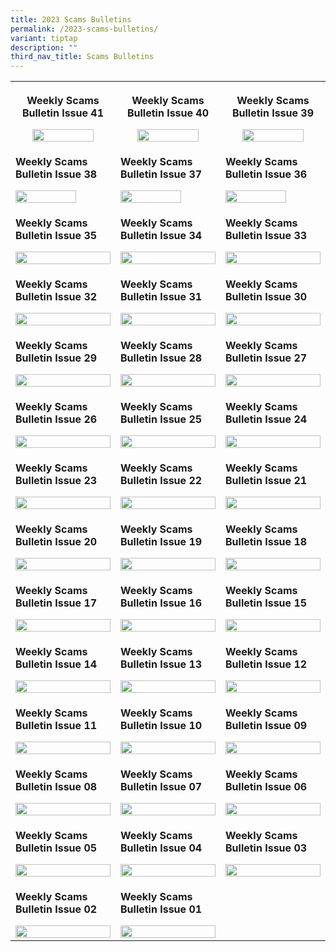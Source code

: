 ```yaml
---
title: 2023 Scams Bulletins
permalink: /2023-scams-bulletins/
variant: tiptap
description: ""
third_nav_title: Scams Bulletins
---
```

<table style="minWidth: 75px">
<colgroup>
<col>
<col>
<col>
</colgroup>
<tbody>
<tr>
<th rowspan="1" colspan="1">
<p><strong>Weekly Scams Bulletin Issue 41</strong>
</p><a class="isomer-image-wrapper" href="/files/2023%20Scams%20Bulletins/Dec%202023/WSB_Issue_41__29_Dec__final.pdf"><img style="width: 80%;" height="auto" width="100%" alt="" src="/images/Scams Bulletin Covers/2023 Bulletin Cover/2023_WSB_41.jpg"></a>
</th>
<th rowspan="1" colspan="1">
<p><strong>Weekly Scams Bulletin Issue 40</strong>
</p><a class="isomer-image-wrapper" href="/files/2023%20Scams%20Bulletins/Dec%202023/WSB_Issue_40__22_Dec_.pdf"><img style="width: 80%;" height="auto" width="100%" alt="" src="/images/Scams Bulletin Covers/2023 Bulletin Cover/2023_WSB_40.jpg"></a>
</th>
<th rowspan="1" colspan="1">
<p><strong>Weekly Scams Bulletin Issue 39</strong>
</p><a class="isomer-image-wrapper" href="/files/2023%20Scams%20Bulletins/Dec%202023/WSB_Issue_39__15_Dec_.pdf"><img style="width: 80%;" height="auto" width="100%" alt="" src="/images/Scams Bulletin Covers/2023 Bulletin Cover/2023_WSB_39.jpg"></a>
</th>
</tr>
<tr>
<td rowspan="1" colspan="1">
<p><strong>Weekly Scams Bulletin Issue 38</strong>
</p><a class="isomer-image-wrapper" href="/files/2023%20Scams%20Bulletins/Dec%202023/WSB_Issue_38__8_Dec_.pdf"><img style="width: 80%;" height="auto" width="100%" alt="" src="/images/Scams Bulletin Covers/2023 Bulletin Cover/2023_WSB_38.jpg"></a>
</td>
<td rowspan="1" colspan="1">
<p><strong>Weekly Scams Bulletin Issue 37</strong>
</p><a class="isomer-image-wrapper" href="/files/2023%20Scams%20Bulletins/Dec%202023/WSB_Issue_37__1_Dec_.pdf"><img style="width: 80%;" height="auto" width="100%" alt="" src="/images/Scams Bulletin Covers/2023 Bulletin Cover/2023_WSB_37.jpg"></a>
</td>
<td rowspan="1" colspan="1">
<p><strong>Weekly Scams Bulletin Issue 36</strong>
</p><a class="isomer-image-wrapper" href="/files/2023%20Scams%20Bulletins/Nov%202023/WSB_Issue_36.pdf"><img style="width: 80%;" height="auto" width="100%" alt="" src="/images/Scams Bulletin Covers/2023 Bulletin Cover/2023_WSB_36.jpg"></a>
</td>
</tr>
<tr>
<td rowspan="1" colspan="1">
<p><strong>Weekly Scams Bulletin Issue 35</strong>
</p><a class="isomer-image-wrapper" href="/files/2023%20Scams%20Bulletins/Nov%202023/WSB_Issue_35.pdf"><img style="width: 100%" height="auto" width="100%" alt="" src="/images/Scams Bulletin Covers/2023 Bulletin Cover/2023_WSB_35.jpg"></a>
</td>
<td rowspan="1" colspan="1">
<p><strong>Weekly Scams Bulletin Issue 34</strong>
</p><a class="isomer-image-wrapper" href="/files/2023%20Scams%20Bulletins/Nov%202023/WSB_Issue_34_EngMdnMlyTml__10_Nov_.pdf"><img style="width: 100%" height="auto" width="100%" alt="" src="/images/Scams Bulletin Covers/2023 Bulletin Cover/2023_WSB_34.jpg"></a>
</td>
<td rowspan="1" colspan="1">
<p><strong>Weekly Scams Bulletin Issue 33</strong>
</p><a class="isomer-image-wrapper" href="/files/2023%20Scams%20Bulletins/Nov%202023/WSB_Issue_33_EngMdnMlyTml__3_Nov_.pdf"><img style="width: 100%" height="auto" width="100%" alt="" src="/images/Scams Bulletin Covers/2023 Bulletin Cover/2023_WSB_33.jpg"></a>
</td>
</tr>
<tr>
<td rowspan="1" colspan="1">
<p><strong>Weekly Scams Bulletin Issue 32</strong>
</p><a class="isomer-image-wrapper" href="/files/2023%20Scams%20Bulletins/Oct%202023/WSB_Issue_32_EngMdnMlyTml__27_Oct_.pdf"><img style="width: 100%" height="auto" width="100%" alt="" src="/images/Scams Bulletin Covers/2023 Bulletin Cover/2023_WSB_32.jpg"></a>
</td>
<td rowspan="1" colspan="1">
<p><strong>Weekly Scams Bulletin Issue 31</strong>
</p><a class="isomer-image-wrapper" href="/files/2023%20Scams%20Bulletins/Oct%202023/WSB_Issue_31_EngMdnMlyTml__20_Oct_.pdf"><img style="width: 100%" height="auto" width="100%" alt="" src="/images/Scams Bulletin Covers/2023 Bulletin Cover/2023_WSB_31.jpg"></a>
</td>
<td rowspan="1" colspan="1">
<p><strong>Weekly Scams Bulletin Issue 30</strong>
</p><a class="isomer-image-wrapper" href="/files/2023%20Scams%20Bulletins/Oct%202023/WSB_Issue_30_EngMdnMlyTml__13_Oct_.pdf"><img style="width: 100%" height="auto" width="100%" alt="" src="/images/Scams Bulletin Covers/2023 Bulletin Cover/2023_WSB_30.jpg"></a>
</td>
</tr>
<tr>
<td rowspan="1" colspan="1">
<p><strong>Weekly Scams Bulletin Issue 29</strong>
</p><a class="isomer-image-wrapper" href="/files/2023%20Scams%20Bulletins/Oct%202023/WSB_Issue_29__6_Oct_.pdf"><img style="width: 100%" height="auto" width="100%" alt="" src="/images/Scams Bulletin Covers/2023 Bulletin Cover/2023_WSB_29.jpg"></a>
</td>
<td rowspan="1" colspan="1">
<p><strong>Weekly Scams Bulletin Issue 28</strong>
</p><a class="isomer-image-wrapper" href="/files/2023%20Scams%20Bulletins/Sep%202023/WSB_Issue_28_EngMdnMlyTml.pdf"><img style="width: 100%" height="auto" width="100%" alt="" src="/images/Scams Bulletin Covers/2023 Bulletin Cover/2023_WSB_28.jpg"></a>
</td>
<td rowspan="1" colspan="1">
<p><strong>Weekly Scams Bulletin Issue 27</strong>
</p><a class="isomer-image-wrapper" href="/files/2023%20Scams%20Bulletins/Sep%202023/Weekly_Scams_Bulletin_Issue_27_EngManMlyTml.pdf"><img style="width: 100%" height="auto" width="100%" alt="" src="/images/Scams Bulletin Covers/2023 Bulletin Cover/2023_WSB_27.jpg"></a>
</td>
</tr>
<tr>
<td rowspan="1" colspan="1">
<p><strong>Weekly Scams Bulletin Issue 26</strong>
</p><a class="isomer-image-wrapper" href="/files/2023%20Scams%20Bulletins/Sep%202023/Weekly_Scams_Bulletin_Issue_26__EngManMlyTml_.pdf"><img style="width: 100%" height="auto" width="100%" alt="" src="/images/Scams Bulletin Covers/2023 Bulletin Cover/2023_WSB_26.jpg"></a>
</td>
<td rowspan="1" colspan="1">
<p><strong>Weekly Scams Bulletin Issue 25</strong>
</p><a class="isomer-image-wrapper" href="/files/2023%20Scams%20Bulletins/Sep%202023/WSB_Issue_25__EngManMlyTml_.pdf"><img style="width: 100%" height="auto" width="100%" alt="" src="/images/Scams Bulletin Covers/2023 Bulletin Cover/2023_WSB_25.jpg"></a>
</td>
<td rowspan="1" colspan="1">
<p><strong>Weekly Scams Bulletin Issue 24</strong>
</p><a class="isomer-image-wrapper" href="/files/2023%20Scams%20Bulletins/Sep%202023/WSB_Issue_24_EngManMlyTam.pdf"><img style="width: 100%" height="auto" width="100%" alt="" src="/images/Scams Bulletin Covers/2023 Bulletin Cover/2023_WSB_24.jpg"></a>
</td>
</tr>
<tr>
<td rowspan="1" colspan="1">
<p><strong>Weekly Scams Bulletin Issue 23</strong>
</p><a class="isomer-image-wrapper" href="/files/2023%20Scams%20Bulletins/Aug%202023/WSB_Issue_23_EngManMlyTml.pdf"><img style="width: 100%" height="auto" width="100%" alt="" src="/images/Scams Bulletin Covers/2023 Bulletin Cover/2023_WSB_23.jpg"></a>
</td>
<td rowspan="1" colspan="1">
<p><strong>Weekly Scams Bulletin Issue 22</strong>
</p><a class="isomer-image-wrapper" href="/files/2023%20Scams%20Bulletins/Aug%202023/WSB_Issue_22_EngManMlyTml__22_Jul_4_Aug_2023_.pdf"><img style="width: 100%" height="auto" width="100%" alt="" src="/images/Scams Bulletin Covers/2023 Bulletin Cover/2023_WSB_22.jpg"></a>
</td>
<td rowspan="1" colspan="1">
<p><strong>Weekly Scams Bulletin Issue 21</strong>
</p><a class="isomer-image-wrapper" href="/files/2023%20Scams%20Bulletins/Aug%202023/Weekly_Scams_Bulletin_Issue_21_EngManMlyTml__22_28_Jul_2023_.pdf"><img style="width: 100%" height="auto" width="100%" alt="" src="/images/Scams Bulletin Covers/2023 Bulletin Cover/2023_WSB_21.jpg"></a>
</td>
</tr>
<tr>
<td rowspan="1" colspan="1">
<p><strong>Weekly Scams Bulletin Issue 20</strong>
</p><a class="isomer-image-wrapper" href="/files/2023%20Scams%20Bulletins/Aug%202023/Weekly_Scams_Bulletin_Issue_20_v3_2_EngManMlyTml__15_21_Jul_2023_.pdf"><img style="width: 100%" height="auto" width="100%" alt="" src="/images/Scams Bulletin Covers/2023 Bulletin Cover/2023_WSB_20.jpg"></a>
</td>
<td rowspan="1" colspan="1">
<p><strong>Weekly Scams Bulletin Issue 19</strong>
</p><a class="isomer-image-wrapper" href="/files/2023%20Scams%20Bulletins/Jul%202023/Weekly_Scams_Bulletin_Issue_19_EngManMlyTam__8_to_14_Jul_2023_.pdf"><img style="width: 100%" height="auto" width="100%" alt="" src="/images/Scams Bulletin Covers/2023 Bulletin Cover/2023_WSB_19.jpg"></a>
</td>
<td rowspan="1" colspan="1">
<p><strong>Weekly Scams Bulletin Issue 18</strong>
</p><a class="isomer-image-wrapper" href="/files/2023%20Scams%20Bulletins/Jul%202023/Weekly_Scams_Bulletin_Issue_18_EngChiMalTam__1_to_7_Jul_2023_.pdf"><img style="width: 100%" height="auto" width="100%" alt="" src="/images/Scams Bulletin Covers/2023 Bulletin Cover/2023_WSB_18.jpg"></a>
</td>
</tr>
<tr>
<td rowspan="1" colspan="1">
<p><strong>Weekly Scams Bulletin Issue 17</strong>
</p><a class="isomer-image-wrapper" href="/files/2023%20Scams%20Bulletins/Jul%202023/Weekly_Scams_Bulletin_Issue_17_EngChiMalTam__24_to_30_Jun_2023_.pdf"><img style="width: 100%" height="auto" width="100%" alt="" src="/images/Scams Bulletin Covers/2023 Bulletin Cover/2023_WSB_17.jpg"></a>
</td>
<td rowspan="1" colspan="1">
<p><strong>Weekly Scams Bulletin Issue 16</strong>
</p><a class="isomer-image-wrapper" href="/files/2023%20Scams%20Bulletins/Jul%202023/Weekly_Scams_Bulletin_Issue_16_EngChiMalTam__17_to_23_Jun_2023.pdf"><img style="width: 100%" height="auto" width="100%" alt="" src="/images/Scams Bulletin Covers/2023 Bulletin Cover/2023_WSB_16.jpg"></a>
</td>
<td rowspan="1" colspan="1">
<p><strong>Weekly Scams Bulletin Issue 15</strong>
</p><a class="isomer-image-wrapper" href="/files/2023%20Scams%20Bulletins/Jun%202023/Weekly_Scams_Bulletin_Issue_15_v2_EngChiMalTam__10_to_16_Jun_2023_.pdf"><img style="width: 100%" height="auto" width="100%" alt="" src="/images/Scams Bulletin Covers/2023 Bulletin Cover/2023_WSB_15.jpg"></a>
</td>
</tr>
<tr>
<td rowspan="1" colspan="1">
<p><strong>Weekly Scams Bulletin Issue 14</strong>
</p><a class="isomer-image-wrapper" href="/files/2023%20Scams%20Bulletins/Jun%202023/Weekly_Scams_Bulletin_Issue_14_EngChiMalTam__3_to_9_Jun_2023_.pdf"><img style="width: 100%" height="auto" width="100%" alt="" src="/images/Scams Bulletin Covers/2023 Bulletin Cover/2023_WSB_14.jpg"></a>
</td>
<td rowspan="1" colspan="1">
<p><strong>Weekly Scams Bulletin Issue 13</strong>
</p><a class="isomer-image-wrapper" href="/files/2023%20Scams%20Bulletins/Jun%202023/Weekly_Scams_Bulletin_Issue_13_EngChiMalTam__27_May_to_2_Jun_2023_.pdf"><img style="width: 100%" height="auto" width="100%" alt="" src="/images/Scams Bulletin Covers/2023 Bulletin Cover/2023_WSB_13.jpg"></a>
</td>
<td rowspan="1" colspan="1">
<p><strong>Weekly Scams Bulletin Issue 12</strong>
</p><a class="isomer-image-wrapper" href="/files/2023%20Scams%20Bulletins/Jun%202023/Weekly_Scams_Bulletin_Issue_12_EngChiMalTam__20_to_26_May_2023_.pdf"><img style="width: 100%" height="auto" width="100%" alt="" src="/images/Scams Bulletin Covers/2023 Bulletin Cover/2023_WSB_12.jpg"></a>
</td>
</tr>
<tr>
<td rowspan="1" colspan="1">
<p><strong>Weekly Scams Bulletin Issue 11</strong>
</p><a class="isomer-image-wrapper" href="/files/2023%20Scams%20Bulletins/Jun%202023/Weekly_Scams_Bulletin_Issue_11__finalised_copy_.pdf"><img style="width: 100%" height="auto" width="100%" alt="" src="/images/Scams Bulletin Covers/2023 Bulletin Cover/2023_WSB_11.jpg"></a>
</td>
<td rowspan="1" colspan="1">
<p><strong>Weekly Scams Bulletin Issue 10</strong>
</p><a class="isomer-image-wrapper" href="/files/2023%20Scams%20Bulletins/May%202023/Weekly_Scams_Bulletin_Issue_10_EngChiMalTam__6_to_12_May_2023_.pdf"><img style="width: 100%" height="auto" width="100%" alt="" src="/images/Scams Bulletin Covers/2023 Bulletin Cover/2023_WSB_10.jpg"></a>
</td>
<td rowspan="1" colspan="1">
<p><strong>Weekly Scams Bulletin Issue 09</strong>
</p><a class="isomer-image-wrapper" href="/files/2023%20Scams%20Bulletins/May%202023/Weekly_Scams_Bulletin_09.pdf"><img style="width: 100%" height="auto" width="100%" alt="" src="/images/Scams Bulletin Covers/2023 Bulletin Cover/2023_WSB_09.jpg"></a>
</td>
</tr>
<tr>
<td rowspan="1" colspan="1">
<p><strong>Weekly Scams Bulletin Issue 08</strong>
</p><a class="isomer-image-wrapper" href="/files/2023%20Scams%20Bulletins/May%202023/Weekly_Scams_Bulletin_08.pdf"><img style="width: 100%" height="auto" width="100%" alt="" src="/images/Scams Bulletin Covers/2023 Bulletin Cover/2023_WSB_08.jpg"></a>
</td>
<td rowspan="1" colspan="1">
<p><strong>Weekly Scams Bulletin Issue 07</strong>
</p><a class="isomer-image-wrapper" href="/files/2023%20Scams%20Bulletins/May%202023/Weekly_Scams_Bulletin_07.pdf"><img style="width: 100%" height="auto" width="100%" alt="" src="/images/Scams Bulletin Covers/2023 Bulletin Cover/2023_WSB_07.jpg"></a>
</td>
<td rowspan="1" colspan="1">
<p><strong>Weekly Scams Bulletin Issue 06</strong>
</p><a class="isomer-image-wrapper" href="/files/2023%20Scams%20Bulletins/Apr%202023/Weekly_Scams_Bulletin_06.pdf"><img style="width: 100%" height="auto" width="100%" alt="" src="/images/Scams Bulletin Covers/2023 Bulletin Cover/2023_WSB_06.jpg"></a>
</td>
</tr>
<tr>
<td rowspan="1" colspan="1">
<p><strong>Weekly Scams Bulletin Issue 05</strong>
</p><a class="isomer-image-wrapper" href="/files/2023%20Scams%20Bulletins/Apr%202023/Weekly_Scams_Bulletin_05.pdf"><img style="width: 100%" height="auto" width="100%" alt="" src="/images/Scams Bulletin Covers/2023 Bulletin Cover/2023_WSB_05.jpg"></a>
</td>
<td rowspan="1" colspan="1">
<p><strong>Weekly Scams Bulletin Issue 04</strong>
</p><a class="isomer-image-wrapper" href="/files/2023%20Scams%20Bulletins/Apr%202023/Weekly_Scams_Bulletin_04.pdf"><img style="width: 100%" height="auto" width="100%" alt="" src="/images/Scams Bulletin Covers/2023 Bulletin Cover/2023_WSB_04.jpg"></a>
</td>
<td rowspan="1" colspan="1">
<p><strong>Weekly Scams Bulletin Issue 03</strong>
</p><a class="isomer-image-wrapper" href="/files/2023%20Scams%20Bulletins/Apr%202023/Weekly_Scams_Bulletin_03.pdf"><img style="width: 100%" height="auto" width="100%" alt="" src="/images/Scams Bulletin Covers/2023 Bulletin Cover/2023_WSB_03.jpg"></a>
</td>
</tr>
<tr>
<td rowspan="1" colspan="1">
<p><strong>Weekly Scams Bulletin Issue 02</strong>
</p><a class="isomer-image-wrapper" href="/files/2023%20Scams%20Bulletins/Mar%202023/Weekly_Scams_Bulletin_02.pdf"><img style="width: 100%" height="auto" width="100%" alt="" src="/images/Scams Bulletin Covers/2023 Bulletin Cover/2023_WSB_02.jpg"></a>
</td>
<td rowspan="1" colspan="1">
<p><strong>Weekly Scams Bulletin Issue 01</strong>
</p><a class="isomer-image-wrapper" href="/files/2023%20Scams%20Bulletins/Mar%202023/Weekly_Scams_Bulletin_01.pdf"><img style="width: 100%" height="auto" width="100%" alt="" src="/images/Scams Bulletin Covers/2023 Bulletin Cover/2023_WSB_01.jpg"></a>
</td>
<td rowspan="1" colspan="1">
<p></p>
</td>
</tr>
</tbody>
</table>
<p></p>